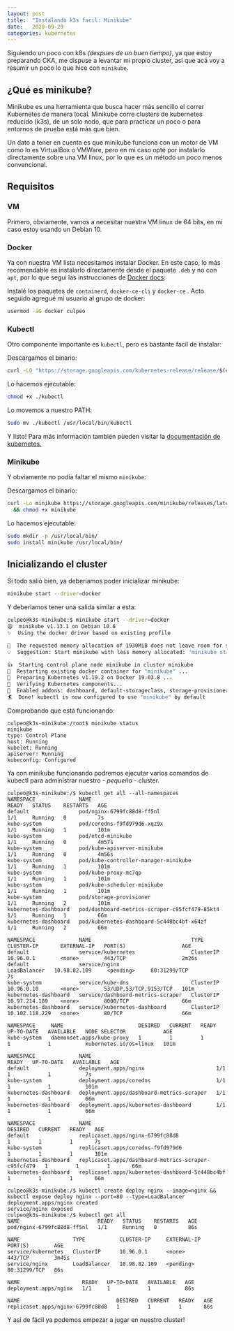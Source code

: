 ```yaml
---
layout: post
title:  "Instalando k3s facil: Minikube"
date:   2020-09-29 
categories: kubernetes
---
```


Siguiendo un poco con k8s *(despues de un buen tiempo)*, ya que estoy preparando CKA, me dispuse a levantar mi propio cluster, así que acá voy a resumir un poco lo que hice con `minikube`.

## ¿Qué es minikube?

Minikube es una herramienta que busca hacer más sencillo el correr Kubernetes de manera local. Minikube corre clusters de kubernetes reducido (k3s), de un solo nodo, que para practicar un poco o para entornos de prueba está más que bien.

Un dato a tener en cuenta es que minikube funciona con un motor de VM como lo es VirtualBox o VMWare, pero en mi caso opté por instalarlo directamente sobre una VM linux, por lo que es un método un poco menos convencional.

## Requisitos

### VM

Primero, obviamente, vamos a necesitar nuestra VM linux de 64 bits, en mi caso estoy usando un Debian 10.

### Docker

Ya con nuestra VM lista necesitamos instalar Docker. En este caso, lo más recomendable es instalarlo directamente desde el paquete `.deb` y no con `apt`, por lo que segui las instrucciones de [Docker docs](https://docs.docker.com/engine/install/debian/#install-from-package):

Instalé los paquetes de `containerd`, `docker-ce-cli` y `docker-ce` . Acto seguido agregué mi usuario al grupo de docker:

```bash
usermod -aG docker culpeo
```

### Kubectl

Otro componente importante es `kubectl`, pero es bastante facil de instalar:

Descargamos el binario:
```bash
curl -LO "https://storage.googleapis.com/kubernetes-release/release/$(curl -s https://storage.googleapis.com/kubernetes-release/release/stable.txt)/bin/linux/amd64/kubectl"
```

Lo hacemos ejecutable:
```bash
chmod +x ./kubectl
```

Lo movemos a nuestro PATH:
```bash
sudo mv ./kubectl /usr/local/bin/kubectl
```

Y listo! Para más información también pùeden visitar la [documentación de kubernetes.](https://kubernetes.io/docs/tasks/tools/install-kubectl/#install-kubectl-on-linux)

### Minikube

Y obviamente no podía faltar el mismo `minikube`:

Descargamos el binario:
```bash
curl -Lo minikube https://storage.googleapis.com/minikube/releases/latest/minikube-linux-amd64 \
  && chmod +x minikube
```

Lo hacemos ejecutable:
```bash
sudo mkdir -p /usr/local/bin/
sudo install minikube /usr/local/bin/
```

## Inicializando el cluster

Si todo salió bien, ya deberíamos poder inicializar minikube:

```bash
minikube start --driver=docker
```

Y deberiamos tener una salida similar a esta:

```bash
culpeo@k3s-minikube:$ minikube start --driver=docker
😄  minikube v1.13.1 on Debian 10.6
✨  Using the docker driver based on existing profile

🧯  The requested memory allocation of 1930MiB does not leave room for system overhead (total system memory: 1930MiB). You may face stability issues.
💡  Suggestion: Start minikube with less memory allocated: 'minikube start --memory=1930mb'

👍  Starting control plane node minikube in cluster minikube
🔄  Restarting existing docker container for "minikube" ...
🐳  Preparing Kubernetes v1.19.2 on Docker 19.03.8 ...
🔎  Verifying Kubernetes components...
🌟  Enabled addons: dashboard, default-storageclass, storage-provisioner
🏄  Done! kubectl is now configured to use "minikube" by default
```

Comprobando que está funcionando:
```console
culpeo@k3s-minikube:/root$ minikube status
minikube
type: Control Plane
host: Running
kubelet: Running
apiserver: Running
kubeconfig: Configured
```

Ya con minikube funcionando podremos ejecutar varios comandos de kubectl para administrar nuestro - *pequeño* - cluster.

```console
culpeo@k3s-minikube:/$ kubectl get all --all-namespaces
NAMESPACE              NAME                                            READY   STATUS    RESTARTS   AGE
default                pod/nginx-6799fc88d8-ff5nl                      1/1     Running   0          7s
kube-system            pod/coredns-f9fd979d6-xqz9x                     1/1     Running   1          101m
kube-system            pod/etcd-minikube                               1/1     Running   0          4m57s
kube-system            pod/kube-apiserver-minikube                     1/1     Running   0          4m56s
kube-system            pod/kube-controller-manager-minikube            1/1     Running   1          101m
kube-system            pod/kube-proxy-mc7qp                            1/1     Running   1          101m
kube-system            pod/kube-scheduler-minikube                     1/1     Running   1          101m
kube-system            pod/storage-provisioner                         1/1     Running   2          101m
kubernetes-dashboard   pod/dashboard-metrics-scraper-c95fcf479-85kt4   1/1     Running   1          66m
kubernetes-dashboard   pod/kubernetes-dashboard-5c448bc4bf-x64zf       1/1     Running   2          66m

NAMESPACE              NAME                                TYPE           CLUSTER-IP       EXTERNAL-IP   PORT(S)                  AGE
default                service/kubernetes                  ClusterIP      10.96.0.1        <none>        443/TCP                  2m26s
default                service/nginx                       LoadBalancer   10.98.82.109     <pending>     80:31299/TCP             7s
kube-system            service/kube-dns                    ClusterIP      10.96.0.10       <none>        53/UDP,53/TCP,9153/TCP   101m
kubernetes-dashboard   service/dashboard-metrics-scraper   ClusterIP      10.97.214.189    <none>        8000/TCP                 66m
kubernetes-dashboard   service/kubernetes-dashboard        ClusterIP      10.102.118.229   <none>        80/TCP                   66m

NAMESPACE     NAME                        DESIRED   CURRENT   READY   UP-TO-DATE   AVAILABLE   NODE SELECTOR            AGE
kube-system   daemonset.apps/kube-proxy   1         1         1       1            1           kubernetes.io/os=linux   101m

NAMESPACE              NAME                                        READY   UP-TO-DATE   AVAILABLE   AGE
default                deployment.apps/nginx                       1/1     1            1           7s
kube-system            deployment.apps/coredns                     1/1     1            1           101m
kubernetes-dashboard   deployment.apps/dashboard-metrics-scraper   1/1     1            1           66m
kubernetes-dashboard   deployment.apps/kubernetes-dashboard        1/1     1            1           66m

NAMESPACE              NAME                                                  DESIRED   CURRENT   READY   AGE
default                replicaset.apps/nginx-6799fc88d8                      1         1         1       7s
kube-system            replicaset.apps/coredns-f9fd979d6                     1         1         1       101m
kubernetes-dashboard   replicaset.apps/dashboard-metrics-scraper-c95fcf479   1         1         1       66m
kubernetes-dashboard   replicaset.apps/kubernetes-dashboard-5c448bc4bf       1         1         1       66m
```

```console
culpeo@k3s-minikube:/$ kubectl create deploy nginx --image=nginx && kubectl expose deploy nginx --port=80 --type=LoadBalancer
deployment.apps/nginx created
service/nginx exposed
culpeo@k3s-minikube:/$ kubectl get all
NAME                         READY   STATUS    RESTARTS   AGE
pod/nginx-6799fc88d8-ff5nl   1/1     Running   0          86s

NAME                 TYPE           CLUSTER-IP     EXTERNAL-IP   PORT(S)        AGE
service/kubernetes   ClusterIP      10.96.0.1      <none>        443/TCP        3m45s
service/nginx        LoadBalancer   10.98.82.109   <pending>     80:31299/TCP   86s

NAME                    READY   UP-TO-DATE   AVAILABLE   AGE
deployment.apps/nginx   1/1     1            1           86s

NAME                               DESIRED   CURRENT   READY   AGE
replicaset.apps/nginx-6799fc88d8   1         1         1       86s
```


Y asi de fácil ya podemos empezar a jugar en nuestro cluster!